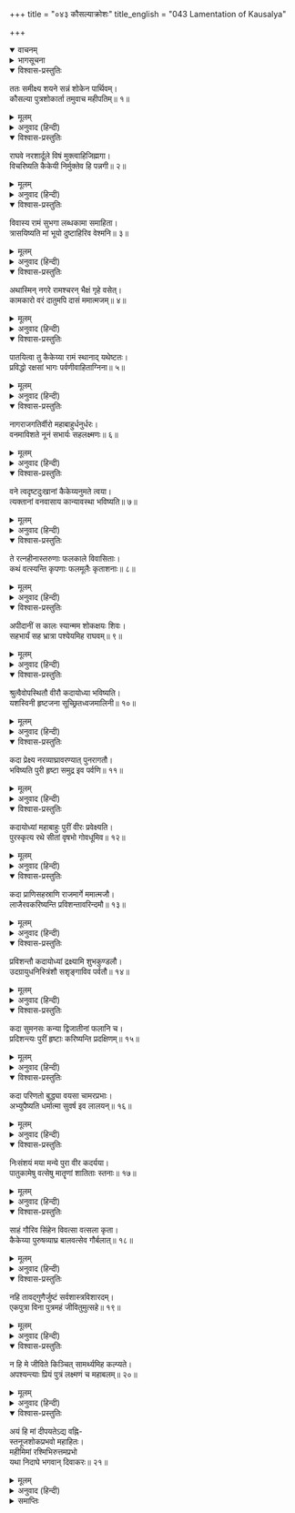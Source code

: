 +++
title = "०४३ कौसल्याक्रोशः"
title_english = "043 Lamentation of Kausalya"

+++
<details open><summary>वाचनम्</summary>
<div caption="श्रीराम-हरिसीताराममूर्ति-घनपाठिभ्यां वचनम्" class="audioEmbed" src="https://archive.org/download/Ramayana-recitation-Sriram-harisItArAmamUrti-Ghanapaati-v2/Kanda_2/Kanda_2_AYK-043-Kousalya_Kroshaha.mp3"></div>
</details>

<details><summary>भागसूचना</summary>

43. महारानी कौसल्याका विलाप
</details>

<details open><summary>विश्वास-प्रस्तुतिः</summary>

ततः समीक्ष्य शयने सन्नं शोकेन पार्थिवम्।  
कौसल्या पुत्रशोकार्ता तमुवाच महीपतिम्॥ १॥
</details>

<details><summary>मूलम्</summary>

ततः समीक्ष्य शयने सन्नं शोकेन पार्थिवम्।  
कौसल्या पुत्रशोकार्ता तमुवाच महीपतिम्॥ १॥
</details>

<details><summary>अनुवाद (हिन्दी)</summary>

शय्यापर पड़े हुए राजाको पुत्रशोकसे व्याकुल देख पुत्रके ही शोकसे पीड़ित हुई कौसल्याने उन महाराजसे कहा—॥ १॥
</details>

<details open><summary>विश्वास-प्रस्तुतिः</summary>

राघवे नरशार्दूले विषं मुक्त्वाहिजिह्मगा।  
विचरिष्यति कैकेयी निर्मुक्तेव हि पन्नगी॥ २॥
</details>

<details><summary>मूलम्</summary>

राघवे नरशार्दूले विषं मुक्त्वाहिजिह्मगा।  
विचरिष्यति कैकेयी निर्मुक्तेव हि पन्नगी॥ २॥
</details>

<details><summary>अनुवाद (हिन्दी)</summary>

‘नरश्रेष्ठ श्रीरामपर अपना विष उँड़ेलकर टेढ़ी चालसे चलनेवाली कैकेयी केंचुल छोड़कर नूतन शरीरसे प्रकट हुई सर्पिणीकी भाँति अब स्वच्छन्द विचरेगी॥ २॥
</details>

<details open><summary>विश्वास-प्रस्तुतिः</summary>

विवास्य रामं सुभगा लब्धकामा समाहिता।  
त्रासयिष्यति मां भूयो दुष्टाहिरिव वेश्मनि॥ ३॥
</details>

<details><summary>मूलम्</summary>

विवास्य रामं सुभगा लब्धकामा समाहिता।  
त्रासयिष्यति मां भूयो दुष्टाहिरिव वेश्मनि॥ ३॥
</details>

<details><summary>अनुवाद (हिन्दी)</summary>

‘जैसे घरमें रहनेवाला दुष्ट सर्प बारंबार भय देता रहता है, उसी प्रकार श्रीरामचन्द्रको वनवास देकर सफलमनोरथ हुई सुभगा कैकेयी सदा सावधान होकर मुझे त्रास देती रहेगी॥ ३॥
</details>

<details open><summary>विश्वास-प्रस्तुतिः</summary>

अथास्मिन् नगरे रामश्चरन् भैक्षं गृहे वसेत्।  
कामकारो वरं दातुमपि दासं ममात्मजम्॥ ४॥
</details>

<details><summary>मूलम्</summary>

अथास्मिन् नगरे रामश्चरन् भैक्षं गृहे वसेत्।  
कामकारो वरं दातुमपि दासं ममात्मजम्॥ ४॥
</details>

<details><summary>अनुवाद (हिन्दी)</summary>

‘यदि श्रीराम इस नगरमें भीख माँगते हुए भी घरमें रहते अथवा मेरे पुत्रको कैकेयीका दास भी बना दिया गया होता तो वैसा वरदान मुझे भी अभीष्ट होता (क्योंकि उस दशामें मुझे भी श्रीरामका दर्शन होता रहता। श्रीरामके वनवासका वरदान तो कैकेयीने मुझे दुःख देनेके लिये ही माँगा है।)॥ ४॥
</details>

<details open><summary>विश्वास-प्रस्तुतिः</summary>

पातयित्वा तु कैकेय्या रामं स्थानाद् यथेष्टतः।  
प्रविद्धो रक्षसां भागः पर्वणीवाहिताग्निना॥ ५॥
</details>

<details><summary>मूलम्</summary>

पातयित्वा तु कैकेय्या रामं स्थानाद् यथेष्टतः।  
प्रविद्धो रक्षसां भागः पर्वणीवाहिताग्निना॥ ५॥
</details>

<details><summary>अनुवाद (हिन्दी)</summary>

‘कैकेयीने अपनी इच्छाके अनुसार श्रीरामको उनके स्थानसे भ्रष्ट करके वैसा ही किया है, जैसे किसी अग्निहोत्रीने पर्वके दिन देवताओंको उनके भागसे वञ्चित करके राक्षसोंको वह भाग अर्पित कर दिया हो॥ ५॥
</details>

<details open><summary>विश्वास-प्रस्तुतिः</summary>

नागराजगतिर्वीरो महाबाहुर्धनुर्धरः।  
वनमाविशते नूनं सभार्यः सहलक्ष्मणः॥ ६॥
</details>

<details><summary>मूलम्</summary>

नागराजगतिर्वीरो महाबाहुर्धनुर्धरः।  
वनमाविशते नूनं सभार्यः सहलक्ष्मणः॥ ६॥
</details>

<details><summary>अनुवाद (हिन्दी)</summary>

‘गजराजके समान मन्द गतिसे चलनेवाले वीर महाबाहु धनुर्धर श्रीराम निश्चय ही अपनी पत्नी और लक्ष्मणके साथ वनमें प्रवेश कर रहे होंगे॥ ६॥
</details>

<details open><summary>विश्वास-प्रस्तुतिः</summary>

वने त्वदृष्टदुःखानां कैकेय्यनुमते त्वया।  
त्यक्तानां वनवासाय कान्यावस्था भविष्यति॥ ७॥
</details>

<details><summary>मूलम्</summary>

वने त्वदृष्टदुःखानां कैकेय्यनुमते त्वया।  
त्यक्तानां वनवासाय कान्यावस्था भविष्यति॥ ७॥
</details>

<details><summary>अनुवाद (हिन्दी)</summary>

‘महाराज! जिन्होंने जीवनमें कभी दुःख नहीं देखे थे, उन श्रीराम, लक्ष्मण और सीताको आपने कैकेयीकी बातोंमें आकर वनमें भेज दिया। अब उन बेचारोंकी वनवासके कष्ट भोगनेके सिवा और क्या अवस्था होगी?॥
</details>

<details open><summary>विश्वास-प्रस्तुतिः</summary>

ते रत्नहीनास्तरुणाः फलकाले विवासिताः।  
कथं वत्स्यन्ति कृपणाः फलमूलैः कृताशनाः॥ ८॥
</details>

<details><summary>मूलम्</summary>

ते रत्नहीनास्तरुणाः फलकाले विवासिताः।  
कथं वत्स्यन्ति कृपणाः फलमूलैः कृताशनाः॥ ८॥
</details>

<details><summary>अनुवाद (हिन्दी)</summary>

‘रत्नतुल्य उत्तम वस्तुओंसे वञ्चित वे तीनों तरुण सुखरूप फल भोगनेके समय घरसे निकाल दिये गये। अब वे बेचारे फल-मूलका भोजन करके कैसे रह सकेंगे?॥ ८॥
</details>

<details open><summary>विश्वास-प्रस्तुतिः</summary>

अपीदानीं स कालः स्यान्मम शोकक्षयः शिवः।  
सहभार्यं सह भ्रात्रा पश्येयमिह राघवम्॥ ९॥
</details>

<details><summary>मूलम्</summary>

अपीदानीं स कालः स्यान्मम शोकक्षयः शिवः।  
सहभार्यं सह भ्रात्रा पश्येयमिह राघवम्॥ ९॥
</details>

<details><summary>अनुवाद (हिन्दी)</summary>

‘क्या अब फिर मेरे शोकको नष्ट करनेवाला वह शुभ समय आयेगा, जब मैं सीता और लक्ष्मणके साथ वनसे लौटे हुए श्रीरामको देखूँगी?॥ ९॥
</details>

<details open><summary>विश्वास-प्रस्तुतिः</summary>

श्रुत्वैवोपस्थितौ वीरौ कदायोध्या भविष्यति।  
यशस्विनी हृष्टजना सूच्छ्रितध्वजमालिनी॥ १०॥
</details>

<details><summary>मूलम्</summary>

श्रुत्वैवोपस्थितौ वीरौ कदायोध्या भविष्यति।  
यशस्विनी हृष्टजना सूच्छ्रितध्वजमालिनी॥ १०॥
</details>

<details><summary>अनुवाद (हिन्दी)</summary>

‘कब वह शुभ अवसर प्राप्त होगा जब कि ‘वीर श्रीराम और लक्ष्मण वनसे लौट आये’ यह सुनते ही यशस्विनी अयोध्यापुरीके सब लोग हर्षसे उल्लसित हो उठेंगे और घर-घर फहराये गये ऊँचे-ऊँचे ध्वज-समूह पुरीकी शोभा बढ़ाने लगेंगे॥ १०॥
</details>

<details open><summary>विश्वास-प्रस्तुतिः</summary>

कदा प्रेक्ष्य नरव्याघ्रावरण्यात् पुनरागतौ।  
भविष्यति पुरी हृष्टा समुद्र इव पर्वणि॥ ११॥
</details>

<details><summary>मूलम्</summary>

कदा प्रेक्ष्य नरव्याघ्रावरण्यात् पुनरागतौ।  
भविष्यति पुरी हृष्टा समुद्र इव पर्वणि॥ ११॥
</details>

<details><summary>अनुवाद (हिन्दी)</summary>

‘नरश्रेष्ठ श्रीराम और लक्ष्मणको पुनः वनसे आया हुआ देख यह अयोध्यापुरी पूर्णिमाके उमड़ते हुए समुद्रकी भाँति कब हर्षोल्लाससे परिपूर्ण होगी?॥ ११॥
</details>

<details open><summary>विश्वास-प्रस्तुतिः</summary>

कदायोध्यां महाबाहुः पुरीं वीरः प्रवेक्ष्यति।  
पुरस्कृत्य रथे सीतां वृषभो गोवधूमिव॥ १२॥
</details>

<details><summary>मूलम्</summary>

कदायोध्यां महाबाहुः पुरीं वीरः प्रवेक्ष्यति।  
पुरस्कृत्य रथे सीतां वृषभो गोवधूमिव॥ १२॥
</details>

<details><summary>अनुवाद (हिन्दी)</summary>

‘जैसे साँड़ गायको आगे करके चलता है, उसी प्रकार वीर महाबाहु श्रीराम रथपर सीताको आगे करके कब अयोध्यापुरीमें प्रवेश करेंगे?॥ १२॥
</details>

<details open><summary>विश्वास-प्रस्तुतिः</summary>

कदा प्राणिसहस्राणि राजमार्गे ममात्मजौ।  
लाजैरवकरिष्यन्ति प्रविशन्तावरिन्दमौ॥ १३॥
</details>

<details><summary>मूलम्</summary>

कदा प्राणिसहस्राणि राजमार्गे ममात्मजौ।  
लाजैरवकरिष्यन्ति प्रविशन्तावरिन्दमौ॥ १३॥
</details>

<details><summary>अनुवाद (हिन्दी)</summary>

‘कब यहाँके सहस्रों मनुष्य पुरीमें प्रवेश करते और राजमार्गपर चलते हुए मेरे दोनों शत्रुदमन पुत्रोंपर लावा (खील)-की वर्षा करेंगे?॥ १३॥
</details>

<details open><summary>विश्वास-प्रस्तुतिः</summary>

प्रविशन्तौ कदायोध्यां द्रक्ष्यामि शुभकुण्डलौ।  
उदग्रायुधनिस्त्रिंशौ सशृङ्गाविव पर्वतौ॥ १४॥
</details>

<details><summary>मूलम्</summary>

प्रविशन्तौ कदायोध्यां द्रक्ष्यामि शुभकुण्डलौ।  
उदग्रायुधनिस्त्रिंशौ सशृङ्गाविव पर्वतौ॥ १४॥
</details>

<details><summary>अनुवाद (हिन्दी)</summary>

‘उत्तम आयुध एवं खड्ग लिये शिखरयुक्त पर्वतोंके समान प्रतीत होनेवाले श्रीराम और लक्ष्मण सुन्दर कुण्डलोंसे अलंकृत हो कब अयोध्यापुरीमें प्रवेश करते हुए मेरे नेत्रोंके समक्ष प्रकट होंगे?॥ १४॥
</details>

<details open><summary>विश्वास-प्रस्तुतिः</summary>

कदा सुमनसः कन्या द्विजातीनां फलानि च।  
प्रदिशन्त्यः पुरीं हृष्टाः करिष्यन्ति प्रदक्षिणम्॥ १५॥
</details>

<details><summary>मूलम्</summary>

कदा सुमनसः कन्या द्विजातीनां फलानि च।  
प्रदिशन्त्यः पुरीं हृष्टाः करिष्यन्ति प्रदक्षिणम्॥ १५॥
</details>

<details><summary>अनुवाद (हिन्दी)</summary>

‘कब ब्राह्मणोंकी कन्याएँ हर्षपूर्वक फूल और फल अर्पण करती हुई अयोध्यापुरीकी परिक्रमा करेंगी?॥ १५॥
</details>

<details open><summary>विश्वास-प्रस्तुतिः</summary>

कदा परिणतो बुद्ध्या वयसा चामरप्रभाः।  
अभ्युपैष्यति धर्मात्मा सुवर्ष इव लालयन्॥ १६॥
</details>

<details><summary>मूलम्</summary>

कदा परिणतो बुद्ध्या वयसा चामरप्रभाः।  
अभ्युपैष्यति धर्मात्मा सुवर्ष इव लालयन्॥ १६॥
</details>

<details><summary>अनुवाद (हिन्दी)</summary>

‘कब ज्ञानमें बढ़े-चढ़े और अवस्थामें देवताओंके समान तेजस्वी धर्मात्मा श्रीराम उत्तम वर्षाकी भाँति जनसमुदायका लालन करते हुए यहाँ पधारेंगे?॥ १६॥
</details>

<details open><summary>विश्वास-प्रस्तुतिः</summary>

निःसंशयं मया मन्ये पुरा वीर कदर्यया।  
पातुकामेषु वत्सेषु मातॄणां शातिताः स्तनाः॥ १७॥
</details>

<details><summary>मूलम्</summary>

निःसंशयं मया मन्ये पुरा वीर कदर्यया।  
पातुकामेषु वत्सेषु मातॄणां शातिताः स्तनाः॥ १७॥
</details>

<details><summary>अनुवाद (हिन्दी)</summary>

‘वीर! इसमें संदेह नहीं कि पूर्व जन्ममें मुझ नीच आचार-विचारवाली नारीने बछड़ोंके दूध पीनेके लिये उद्यत होते ही उनकी माताओंके स्तन काट दिये होंगे॥ १७॥
</details>

<details open><summary>विश्वास-प्रस्तुतिः</summary>

साहं गौरिव सिंहेन विवत्सा वत्सला कृता।  
कैकेय्या पुरुषव्याघ्र बालवत्सेव गौर्बलात्॥ १८॥
</details>

<details><summary>मूलम्</summary>

साहं गौरिव सिंहेन विवत्सा वत्सला कृता।  
कैकेय्या पुरुषव्याघ्र बालवत्सेव गौर्बलात्॥ १८॥
</details>

<details><summary>अनुवाद (हिन्दी)</summary>

‘पुरुषसिंह! जैसे किसी सिंहने छोटे-से बछड़ेवाली वत्सला गौको बलपूर्वक बछड़ेसे हीन कर दिया हो, उसी प्रकार कैकेयीने मुझे बलात् अपने बेटेसे विलग कर दिया है॥ १८॥
</details>

<details open><summary>विश्वास-प्रस्तुतिः</summary>

नहि तावद्‍गुणैर्जुष्टं सर्वशास्त्रविशारदम्।  
एकपुत्रा विना पुत्रमहं जीवितुमुत्सहे॥ १९॥
</details>

<details><summary>मूलम्</summary>

नहि तावद्‍गुणैर्जुष्टं सर्वशास्त्रविशारदम्।  
एकपुत्रा विना पुत्रमहं जीवितुमुत्सहे॥ १९॥
</details>

<details><summary>अनुवाद (हिन्दी)</summary>

‘जो उत्तम गुणोंसे युक्त और सम्पूर्ण शास्त्रोंमें प्रवीण हैं, उन अपने पुत्र श्रीरामके बिना मैं इकलौते बेटेवाली माँ जीवित नहीं रह सकती॥ १९॥
</details>

<details open><summary>विश्वास-प्रस्तुतिः</summary>

न हि मे जीविते किञ्चित् सामर्थ्यमिह कल्प्यते।  
अपश्यन्त्याः प्रियं पुत्रं लक्ष्मणं च महाबलम्॥ २०॥
</details>

<details><summary>मूलम्</summary>

न हि मे जीविते किञ्चित् सामर्थ्यमिह कल्प्यते।  
अपश्यन्त्याः प्रियं पुत्रं लक्ष्मणं च महाबलम्॥ २०॥
</details>

<details><summary>अनुवाद (हिन्दी)</summary>

‘अब प्यारे पुत्र श्रीराम और महाबली लक्ष्मणको देखे बिना मुझमें जीवित रहनेकी कुछ भी शक्ति नहीं है॥ २०॥
</details>

<details open><summary>विश्वास-प्रस्तुतिः</summary>

अयं हि मां दीपयतेऽद्य वह्नि-  
स्तनूजशोकप्रभवो महाहितः।  
महीमिमां रश्मिभिरुत्तमप्रभो  
यथा निदाघे भगवान् दिवाकरः॥ २१॥
</details>

<details><summary>मूलम्</summary>

अयं हि मां दीपयतेऽद्य वह्नि-  
स्तनूजशोकप्रभवो महाहितः।  
महीमिमां रश्मिभिरुत्तमप्रभो  
यथा निदाघे भगवान् दिवाकरः॥ २१॥
</details>

<details><summary>अनुवाद (हिन्दी)</summary>

‘जैसे ग्रीष्म ऋतुमें उत्कृष्ट प्रभावाले भगवान् सूर्य अपनी किरणोंद्वारा इस पृथ्वीको अधिक ताप देते हैं, उसी प्रकार यह पुत्रशोकजनित महान् अहितकारक अग्नि आज मुझे जलाये दे रही है’॥ २१॥
</details>

<details><summary>समाप्तिः</summary>

इत्यार्षे श्रीमद्रामायणे वाल्मीकीये आदिकाव्येऽयोध्याकाण्डे त्रिचत्वारिंशः सर्गः॥ ४३॥  
इस प्रकार श्रीवाल्मीकिनिर्मित आर्षरामायण आदिकाव्यके अयोध्याकाण्डमें तैंतालीसवाँ सर्ग पूरा हुआ॥४३॥
</details>

